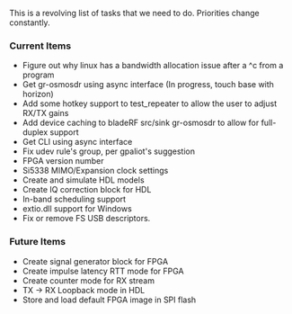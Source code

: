 This is a revolving list of tasks that we need to do.  Priorities change constantly.

### Current Items ###
- Figure out why linux has a bandwidth allocation issue after a ^c from a program
- Get gr-osmosdr using async interface (In progress, touch base with horizon)
- Add some hotkey support to test_repeater to allow the user to adjust RX/TX gains
- Add device caching to bladeRF src/sink gr-osmosdr to allow for full-duplex support
- Get CLI using async interface
- Fix udev rule's group, per gpaliot's suggestion
- FPGA version number
- Si5338 MIMO/Expansion clock settings
- Create and simulate HDL models
- Create IQ correction block for HDL
- In-band scheduling support
- extio.dll support for Windows
- Fix or remove FS USB descriptors.

### Future Items ###
- Create signal generator block for FPGA
- Create impulse latency RTT mode for FPGA
- Create counter mode for RX stream
- TX -> RX Loopback mode in HDL
- Store and load default FPGA image in SPI flash